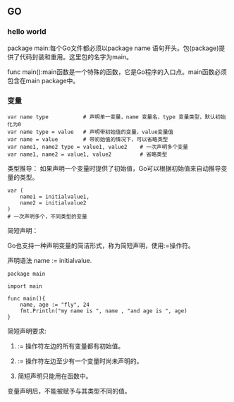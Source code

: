 ## GO

### hello world

package main:每个Go文件都必须以package name 语句开头。包(package)提供了代码封装和重用。这里包的名字为main。

func main():main函数是一个特殊的函数，它是Go程序的入口点。main函数必须包含在main package中。

### 变量

```
var name type           # 声明单一变量，name 变量名，type 变量类型，默认初始化为0
var name type = value   # 声明带初始值的变量，value变量值
var name = value        # 带初始值的情况下，可以省略类型
var name1, name2 type = value1, value2    # 一次声明多个变量
var name1, name2 = value1, value2         # 省略类型
```

类型推导： 如果声明一个变量时提供了初始值，Go可以根据初始值来自动推导变量的类型。

```
var (
    name1 = initialvalue1,
    name2 = initialvalue2
)
# 一次声明多个，不同类型的变量
```

简短声明：

Go也支持一种声明变量的简洁形式，称为简短声明，使用:=操作符。

声明语法 name := initialvalue.

```
package main

import main

func main(){
    name, age := "fly", 24
    fmt.Println("my name is ", name , "and age is ", age)
}
```

简短声明要求:

1. := 操作符左边的所有变量都有初始值。

2. := 操作符左边至少有一个变量时尚未声明的。

3. 简短声明只能用在函数中。

变量声明后，不能被赋予与其类型不同的值。
